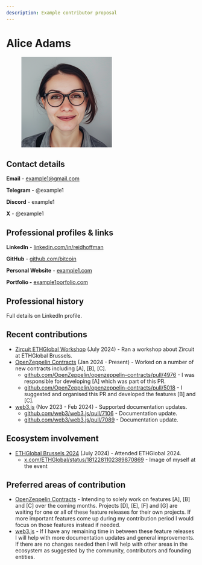 ```yaml
---
description: Example contributor proposal
---
```


# Alice Adams

<div align="left">

<figure><img src="../../.gitbook/assets/profile2-240.png" alt=""><figcaption></figcaption></figure>

</div>

## **Contact details**

**Email** - example1@gmail.com

**Telegram -** @example1

**Discord** - example1

**X** - @example1



## **Professional profiles & links**

**LinkedIn** - [linkedin.com/in/reidhoffman](https://www.linkedin.com/in/reidhoffman/)

**GitHub** - [github.com/bitcoin](https://github.com/bitcoin)

**Personal Website** - [example1.com](https://example1.com)

**Portfolio -** [example1porfolio.com](https://example1portfolio.com)



## **Professional history**

Full details on LinkedIn profile.



## **Recent contributions**

* [Zircuit ETHGlobal Workshop](https://www.youtube.com/watch?v=7Cj\_rTfR4vs) (July 2024) - Ran a workshop about Zircuit at ETHGlobal Brussels.
* [OpenZeppelin Contracts](https://github.com/OpenZeppelin/openzeppelin-contracts) (Jan 2024 - Present) - Worked on a number of new contracts including \[A], \[B], \[C].
  * [github.com/OpenZeppelin/openzeppelin-contracts/pull/4976](https://github.com/OpenZeppelin/openzeppelin-contracts/pull/4976) - I was responsible for developing \[A] which was part of this PR.
  * [github.com/OpenZeppelin/openzeppelin-contracts/pull/5018](https://github.com/OpenZeppelin/openzeppelin-contracts/pull/5018) - I suggested and organised this PR and developed the features \[B] and \[C].
* [web3.js](https://github.com/web3/web3.js) (Nov 2023 - Feb 2024) - Supported documentation updates.
  * [github.com/web3/web3.js/pull/7106](https://github.com/web3/web3.js/pull/7106) - Documentation update.
  * [github.com/web3/web3.js/pull/7089](https://github.com/web3/web3.js/pull/7089) - Documentation update.



## **Ecosystem involvement**&#x20;

* [ETHGlobal Brussels 2024](https://ethglobal.com/events/brussels) (July 2024) - Attended ETHGlobal 2024.
  * [x.com/ETHGlobal/status/1812281102389870869](https://x.com/ETHGlobal/status/1812281102389870869) - Image of myself at the event



## **Preferred areas of contribution**

* [OpenZeppelin Contracts](https://github.com/OpenZeppelin/openzeppelin-contracts) - Intending to solely work on features \[A], \[B] and \[C] over the coming months. Projects \[D], \[E], \[F] and \[G] are waiting for one or all of these feature releases for their own projects. If more important features come up during my contribution period I would focus on those features instead if needed.
* [web3.js](https://github.com/web3/web3.js) - If I have any remaining time in between these feature releases I will help with more documentation updates and general improvements. If there are no changes needed then I will help with other areas in the ecosystem as suggested by the community, contributors and founding entities.

